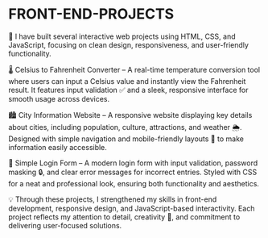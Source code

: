 # FRONT-END-PROJECTS
🚀 I have built several interactive web projects using HTML, CSS, and JavaScript, focusing on clean design, responsiveness, and user-friendly functionality.

🌡 Celsius to Fahrenheit Converter – A real-time temperature conversion tool where users can input a Celsius value and instantly view the Fahrenheit result. It features input validation ✅ and a sleek, responsive interface for smooth usage across devices.

🏙 City Information Website – A responsive website displaying key details about cities, including population, culture, attractions, and weather 🌦. Designed with simple navigation and mobile-friendly layouts 📱 to make information easily accessible.

🔐 Simple Login Form – A modern login form with input validation, password masking 🔒, and clear error messages for incorrect entries. Styled with CSS for a neat and professional look, ensuring both functionality and aesthetics.

💡 Through these projects, I strengthened my skills in front-end development, responsive design, and JavaScript-based interactivity. Each project reflects my attention to detail, creativity 🎨, and commitment to delivering user-focused solutions.

